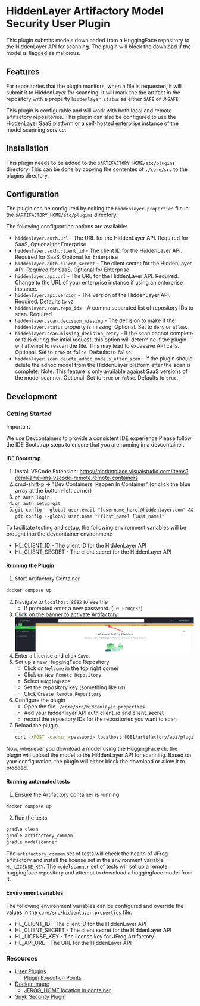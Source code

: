 # HiddenLayer Artifactory Model Security User Plugin

This plugin submits models downloaded from a HuggingFace repository to the HiddenLayer API for scanning.
The plugin will block the download if the model is flagged as malicious.

## Features

For repositories that the plugin monitors, when a file is requested, it will submit it to HiddenLayer for scanning.
It will mark the the artifact in the repository with a property `hiddenlayer.status` as either `SAFE` or `UNSAFE`.

This plugin is configurable and will work with both local and remote artifactory repositories.
This plugin can also be configured to use the HiddenLayer SaaS platform or a self-hosted enterprise instance
of the model scanning service.

## Installation

This plugin needs to be added to the `$ARTIFACTORY_HOME/etc/plugins` directory.
This can be done by copying the contentes of `./core/src` to the plugins directory.

## Configuration

The plugin can be configured by editing the `hiddenlayer.properties` file in the `$ARTIFACTORY_HOME/etc/plugins` directory.

The following configuartion options are available:

* `hiddenlayer.auth.url` - The URL for the HiddenLayer API. Required for SaaS, Optional for Enterprise
* `hiddenlayer.auth.client_id` - The client ID for the HiddenLayer API. Required for SaaS, Optional for Enterprise
* `hiddenlayer.auth.client_secret` - The client secret for the HiddenLayer API. Required for SaaS, Optional for Enterprise
* `hiddenlayer.api.url` - The URL for the HiddenLayer API. Required. Change to the URL of your enterprise instance if using an enterprise instance.
* `hiddenlayer.api.version` - The version of the HiddenLayer API. Required. Defaults to `v2`
* `hiddenlayer.scan.repo_ids` - A comma separated list of repository IDs to scan. Required
* `hiddenlayer.scan.decision_missing` - The decision to make if the `hiddenlayer.status` property is missing. Optional. Set to `deny` or `allow`.
* `hiddenlayer.scan.missing_decision_retry` - If the scan cannot complete or fails during the intial request, this option will determine if the
  plugin will attempt to rescan the file. This may lead to excessive API calls. Optional. Set to `true` or `false`. Defaults to `false`.
* `hiddenlayer.scan.delete_adhoc_models_after_scan` - If the plugin should delete the adhoc model from the HiddenLayer platform after the scan is
  complete. Note: This feature is only available against SaaS versions of the model scanner. Optional. Set to `true` or `false`. Defaults to `true`.

## Development

### Getting Started

> [!IMPORTANT]
> We use Devcontainers to provide a consistent IDE experience
> Please follow the IDE Bootstrap steps to ensure that you are running in a devcontainer.

#### IDE Bootstrap

1. Install VSCode Extension: https://marketplace.visualstudio.com/items?itemName=ms-vscode-remote.remote-containers
2. cmd-shift-p -> "Dev Containers: Reopen In Container" (or click the blue array at the bottom-left corner)
3. `gh auth login`
4. `gh auth setup-git`
5. `git config --global user.email "[username_here]@hiddenlayer.com" && git config --global user.name "[first_name] [last_name]"`

To facilitate testing and setup, the following environment variables will be brought into the devcontainer environment:

* HL_CLIENT_ID - The client ID for the HiddenLayer API
* HL_CLIENT_SECRET - The client secret for the HiddenLayer API

#### Running the Plugin

1. Start Artifactory Container
```bash
docker compose up
```
2. Navigate to `localhost:8082` to see the 
   - If prompted enter a new password. (i.e. `Fr0gg3r`)
3. Click on the banner to activate Artifactory.
![activate-banner](./banner.png)
4. Enter a License and click `Save`.
5. Set up a new HuggingFace Repository
   - Click on `Welcome` in the top right corner
   - Click on `New Remote Repository`
   - Select `HuggingFace`
   - Set the repository key (something like `hf`)
   - Click `Create Remote Repository`
6. Configure the plugin
   - Open the file `./core/src/hiddenlayer.properties`
   - Add your hiddenlayer API auth client_id and client_secret
   - record the repository IDs for the repositories you want to scan
7. Reload the plugin
    ```bash
    curl -XPOST -uadmin:<password> localhost:8081/artifactory/api/plugins/reload
    ```

Now, whenever you download a model using the HuggingFace cli, the plugin will upload the model
to the HiddenLayer API for scanning.  Based on your configuration, the plugin will either block
the download or allow it to proceed.

#### Running automated tests

1. Ensure the Artifactory container is running
```bash
docker compose up
```
2. Run the tests
```bash
gradle clean
gradle artifactory_common
gradle modelscanner
```

The `artifactory_common` set of tests will check the health of JFrog artifactory and install the license set in the environment variable `HL_LICENSE_KEY`.
The `modelscanner` set of tests will set up a remote huggingface repository and attempt to download a huggingface model from it.

#### Environment variables

The following environment variables can be configured and override the values in the `core/src/hiddenlayer.properties` file:

* HL_CLIENT_ID - The client ID for the HiddenLayer API
* HL_CLIENT_SECRET - The client secret for the HiddenLayer API
* HL_LICENSE_KEY - The license key for JFrog Artifactory
* HL_API_URL - The URL for the HiddenLayer API

### Resources

 - [User Plugins](https://jfrog.com/help/r/jfrog-integrations-documentation/user-plugins)
    - [Plugin Execution Points](https://jfrog.com/help/r/jfrog-integrations-documentation/plugin-execution-points)
 - [Docker Image](https://releases-docker.jfrog.io/ui/repos/tree/General/artifactory-pro/org)
   - [JFROG_HOME location in container](https://jfrog.com/help/r/jfrog-installation-setup-documentation/jfrog-home)
 - [Snyk Security Plugin](https://github.com/snyk/artifactory-snyk-security-plugin)